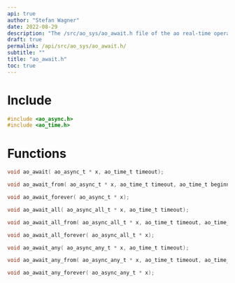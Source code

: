 ```yaml
---
api: true
author: "Stefan Wagner"
date: 2022-08-29
description: "The /src/ao_sys/ao_await.h file of the ao real-time operating system."
draft: true
permalink: /api/src/ao_sys/ao_await.h/
subtitle: ""
title: "ao_await.h"
toc: true
---
```


# Include

```c
#include <ao_async.h>
#include <ao_time.h>
```

# Functions

```c
void ao_await( ao_async_t * x, ao_time_t timeout);
```

```c
void ao_await_from( ao_async_t * x, ao_time_t timeout, ao_time_t beginning);
```

```c
void ao_await_forever( ao_async_t * x);
```

```c
void ao_await_all( ao_async_all_t * x, ao_time_t timeout);
```

```c
void ao_await_all_from( ao_async_all_t * x, ao_time_t timeout, ao_time_t beginning);
```

```c
void ao_await_all_forever( ao_async_all_t * x);
```

```c
void ao_await_any( ao_async_any_t * x, ao_time_t timeout);
```

```c
void ao_await_any_from( ao_async_any_t * x, ao_time_t timeout, ao_time_t beginning);
```

```c
void ao_await_any_forever( ao_async_any_t * x);
```

